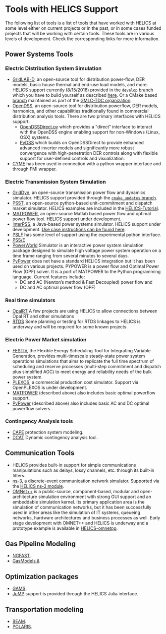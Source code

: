 # Tools with HELICS Support

The following list of tools is a list of tools that have worked with HELICS at some level either on current projects or in the past, or in some cases funded projects that will be working with certain tools.
These tools are in various levels of development.
Check the corresponding links for more information.

## Power Systems Tools

### Electric Distribution System Simulation

-   [GridLAB-D](https://www.gridlabd.org/), an open-source tool for distribution power-flow, DER models, basic house thermal and end-use load models, and more. HELICS support currently (8/15/2018) provided in the [`develop` branch](https://github.com/gridlab-d/gridlab-d/tree/develop) which you have to build yourself as described [here](https://github.com/GMLC-TDC/HELICS-Tutorial/tree/master/setup).  Or a CMake based [branch](https://github.com/GMLC-TDC/gridlab-d) maintained as part of the [GMLC-TDC organization](https://github.com/GMLC-TDC).
-   [OpenDSS](https://smartgrid.epri.com/SimulationTool.aspx), an open-source tool for distribution powerflow, DER models, harmonics, and other capabilities traditionally found in commercial distribution analysis tools. There are two primary interfaces with HELICS support:
    -   [OpenDSSDirect.py](https://github.com/dss-extensions/OpenDSSDirect.py) which provides a "direct" interface to interact with the OpenDSS engine enabling support for non-Windows (Linux, OSX) systems.
    -   [PyDSS](https://github.com/NREL/PyDSS) which builds on OpenDSSDirect to provide enhanced advanced inverter models and significantly more robust convergence with high-penetration DER controls along with flexible support for user-defined controls and visualization.
-   [CYME](http://www.cyme.com/software/cymdist/) has been used in connection with a python wrapper interface and through FMI wrapper.


### Electric Transmission System Simulation

-   [GridDyn](https://github.com/LLNL/GridDyn), an open-source transmission power flow and dynamics simulator. HELICS support provided through the [`cmake_updates` branch](https://github.com/LLNL/GridDyn/tree/cmake_update).
-   [PSST](https://github.com/kdheepak/psst), an open-source python-based unit-commitment and dispatch market simulator. HELICS examples are included in the [HELICS-Tutorial](https://github.com/GMLC-TDC/HELICS-Tutorial).
-   [MATPOWER](http://www.pserc.cornell.edu/matpower/), an open-source Matlab based power flow and optimal power flow tool. HELICS support under development.
-   [InterPSS](http://www.interpss.org/), a Java-based power systems simulator. HELICS support under development. [Use case instructions can be found here](https://gmlc-tdc.github.io/HELICS-Use-Cases/PNNL-TD-Dynamic-Load/index.html).
-   [PSLF](https://github.com/GMLC-TDC/PSLF-wrapper) has some level of support using the experimental python interface.
-   [PSS/E](https://new.siemens.com/global/en/products/energy/services/transmission-distribution-smart-grid/consulting-and-planning/pss-software/pss-e.html)
-   [PowerWorld](https://www.powerworld.com/) Simulator is an interactive power system simulation package designed to simulate high voltage power system operation on a time frame ranging from several minutes to several days.
-   [PyPower](https://pypi.org/project/PYPOWER/) does not have a standard HELICS integration but it has been used on various projects. PYPOWER is a power flow and Optimal Power Flow (OPF) solver. It is a port of MATPOWER to the Python programming language. Current features include:
    -   DC and AC (Newton’s method & Fast Decoupled) power flow and
    -   DC and AC optimal power flow (OPF)

### Real time simulators

-   [OpalRT](https://www.opal-rt.com/hardware-in-the-loop/) A few projects are using HELICS to allow connections between Opal RT and other simulations
-   [RTDS](https://www.rtds.com/) Some planning or testing for RTDS linkages to HELICS is underway and will be required for some known projects

### Electric Power Market simulation

-   [FESTIV](https://github.com/NREL/FESTIV_MODEL), the Flexible Energy Scheduling Tool for Integrating Variable Generation, provides multi-timescale steady-state power system operations simulations that aims to replicate the full time spectrum of scheduling and reserve processes (multi-step commitment and dispatch plus simplified AGC) to meet energy and reliability needs of the bulk power system.
-   [PLEXOS](https://energyexemplar.com/solutions/plexos/), a commercial production cost simulator. Support via OpenPLEXOS is under development.
-   [MATPOWER](http://www.pserc.cornell.edu/matpower/) (described above) also includes basic optimal powerflow support.
-   [PyPower](https://pypi.org/project/PYPOWER/)  (described above) also includes basic AC and DC optimal powerflow solvers.

### Contingency Analysis tools
-   [CAPE](https://new.siemens.com/global/en/products/energy/services/transmission-distribution-smart-grid/consulting-and-planning/pss-software/psscape.html) protection system modeling.
-   [DCAT](https://www.pnnl.gov/main/publications/external/technical_reports/PNNL-26197.pdf) Dynamic contingency analysis tool.

## Communication Tools

-   HELICS provides built-in support for simple communications manipulations such as delays, lossy channels, etc. through its built-in filters.
-   [ns-3](https://www.nsnam.org/), a discrete-event communication network simulator. Supported via the [HELICS ns-3 module](https://github.com/GMLC-TDC/helics-ns3).
-   [OMNet++](https://omnetpp.org/)  is a public-source, component-based, modular and open-architecture simulation environment with strong GUI support and an embeddable simulation kernel. Its primary application area is the simulation of communication networks, but it has been successfully used in other areas like the simulation of IT systems, queueing networks, hardware architectures and business processes as well.
  Early stage development with OMNET++ and HELICS is underway and a prototype example is available in [HELICS-omnetpp](https://github.com/GMLC-TDC/helics-omnetpp).

## Gas Pipeline Modeling

-   [NGFAST](http://citeseerx.ist.psu.edu/viewdoc/summary?doi=10.1.1.172.1169).
-   [GasModels.jl](https://github.com/lanl-ansi/GasModels.jl).

## Optimization packages

-   [GAMS](https://www.gams.com/).
-   [JuMP](https://www.juliaopt.org/) support is provided through the HELICS Julia interface.

## Transportation modeling

-   [BEAM](http://beam.lbl.gov/).
-   [POLARIS](https://www.anl.gov/es/polaris-transportation-system-simulation-tool).
